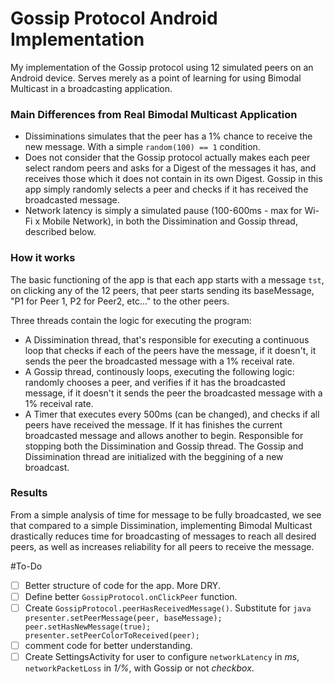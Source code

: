# Gossip Protocol Android Implementation
My implementation of the Gossip protocol using 12 simulated peers on an Android device. Serves merely as a point of learning for using Bimodal Multicast in a broadcasting application.


### Main Differences from Real Bimodal Multicast Application
- Dissiminations simulates that the peer has a 1% chance to receive the new message. With a simple `random(100) == 1` condition.
- Does not consider that the Gossip protocol actually makes each peer select random peers and asks for a Digest of the messages it has, and receives those which it does not contain in its own Digest. Gossip in this app simply randomly selects a peer and checks if it has received the broadcasted message.
- Network latency is simply a simulated pause (100-600ms - max for Wi-Fi x Mobile Network), in both the Dissimination and Gossip thread, described below.

### How it works

The basic functioning of the app is that each app starts with a message `tst`, on clicking any of the 12 peers, that peer starts sending its baseMessage, "P1 for Peer 1, P2 for Peer2, etc..." to the other peers. 

Three threads contain the logic for executing the program:
 - A Dissimination thread, that's responsible for executing a continuous loop that checks if each of the peers have the message, if it doesn't, it sends the peer the broadcasted message with a 1% receival rate.
 - A Gossip thread, continously loops, executing the following logic: randomly chooses a peer, and verifies if it has the broadcasted message, if it doesn't it sends the peer the broadcasted message with a 1% receival rate.
 - A Timer that executes every 500ms (can be changed), and checks if all peers have received the message. If it has finishes the current broadcasted message and allows another to begin. Responsible for stopping both the Dissimination and Gossip thread.
The Gossip and Dissimination thread are initialized with the beggining of a new broadcast.

### Results
From a simple analysis of time for message to be fully broadcasted, we see that compared to a simple Dissimination, implementing Bimodal Multicast drastically reduces time for broadcasting of messages to reach all desired peers, as well as increases reliability for all peers to receive the message.

#To-Do
- [ ] Better structure of code for the app. More DRY.
- [ ] Define better `GossipProtocol.onClickPeer` function.
- [ ] Create `GossipProtocol.peerHasReceivedMessage()`. Substitute for ```java presenter.setPeerMessage(peer, baseMessage); peer.setHasNewMessage(true); presenter.setPeerColorToReceived(peer); ```
- [ ] comment code for better understanding.
- [ ] Create SettingsActivity for user to configure `networkLatency` in _ms_, `networkPacketLoss` in _1/%_, with Gossip or not _checkbox_.
